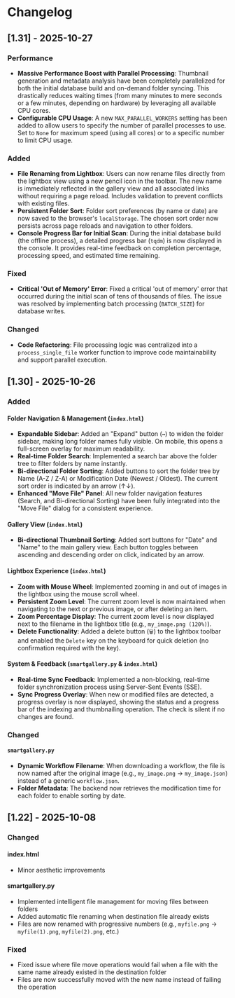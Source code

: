# Changelog

## [1.31] - 2025-10-27

### Performance
- **Massive Performance Boost with Parallel Processing**: Thumbnail generation and metadata analysis have been completely parallelized for both the initial database build and on-demand folder syncing. This drastically reduces waiting times (from many minutes to mere seconds or a few minutes, depending on hardware) by leveraging all available CPU cores.
- **Configurable CPU Usage**: A new `MAX_PARALLEL_WORKERS` setting has been added to allow users to specify the number of parallel processes to use. Set to `None` for maximum speed (using all cores) or to a specific number to limit CPU usage.

### Added
- **File Renaming from Lightbox**: Users can now rename files directly from the lightbox view using a new pencil icon in the toolbar. The new name is immediately reflected in the gallery view and all associated links without requiring a page reload. Includes validation to prevent conflicts with existing files.
- **Persistent Folder Sort**: Folder sort preferences (by name or date) are now saved to the browser's `localStorage`. The chosen sort order now persists across page reloads and navigation to other folders.
- **Console Progress Bar for Initial Scan**: During the initial database build (the offline process), a detailed progress bar (`tqdm`) is now displayed in the console. It provides real-time feedback on completion percentage, processing speed, and estimated time remaining.

### Fixed
- **Critical 'Out of Memory' Error**: Fixed a critical 'out of memory' error that occurred during the initial scan of tens of thousands of files. The issue was resolved by implementing batch processing (`BATCH_SIZE`) for database writes.

### Changed
- **Code Refactoring**: File processing logic was centralized into a `process_single_file` worker function to improve code maintainability and support parallel execution.

## [1.30] - 2025-10-26

### Added

#### Folder Navigation & Management (`index.html`)
- **Expandable Sidebar**: Added an "Expand" button (`↔️`) to widen the folder sidebar, making long folder names fully visible. On mobile, this opens a full-screen overlay for maximum readability.
- **Real-time Folder Search**: Implemented a search bar above the folder tree to filter folders by name instantly.
- **Bi-directional Folder Sorting**: Added buttons to sort the folder tree by Name (A-Z / Z-A) or Modification Date (Newest / Oldest). The current sort order is indicated by an arrow (↑↓).
- **Enhanced "Move File" Panel**: All new folder navigation features (Search, and Bi-directional Sorting) have been fully integrated into the "Move File" dialog for a consistent experience.

#### Gallery View (`index.html`)
- **Bi-directional Thumbnail Sorting**: Added sort buttons for "Date" and "Name" to the main gallery view. Each button toggles between ascending and descending order on click, indicated by an arrow.

#### Lightbox Experience (`index.html`)
- **Zoom with Mouse Wheel**: Implemented zooming in and out of images in the lightbox using the mouse scroll wheel.
- **Persistent Zoom Level**: The current zoom level is now maintained when navigating to the next or previous image, or after deleting an item.
- **Zoom Percentage Display**: The current zoom level is now displayed next to the filename in the lightbox title (e.g., `my_image.png (120%)`).
- **Delete Functionality**: Added a delete button (`🗑️`) to the lightbox toolbar and enabled the `Delete` key on the keyboard for quick deletion (no confirmation required with the key).

#### System & Feedback (`smartgallery.py` & `index.html`)
- **Real-time Sync Feedback**: Implemented a non-blocking, real-time folder synchronization process using Server-Sent Events (SSE).
- **Sync Progress Overlay**: When new or modified files are detected, a progress overlay is now displayed, showing the status and a progress bar of the indexing and thumbnailing operation. The check is silent if no changes are found.

### Changed

#### `smartgallery.py`
- **Dynamic Workflow Filename**: When downloading a workflow, the file is now named after the original image (e.g., `my_image.png` -> `my_image.json`) instead of a generic `workflow.json`.
- **Folder Metadata**: The backend now retrieves the modification time for each folder to enable sorting by date.


## [1.22] - 2025-10-08

### Changed

#### index.html
- Minor aesthetic improvements

#### smartgallery.py
- Implemented intelligent file management for moving files between folders
- Added automatic file renaming when destination file already exists
- Files are now renamed with progressive numbers (e.g., `myfile.png` → `myfile(1).png`, `myfile(2).png`, etc.)

### Fixed
- Fixed issue where file move operations would fail when a file with the same name already existed in the destination folder
- Files are now successfully moved with the new name instead of failing the operation